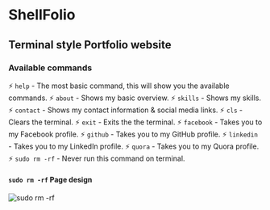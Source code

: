 # ShellFolio

## Terminal style Portfolio website

### Available commands

⚡ `help` - The most basic command, this will show you the available commands.
⚡ `about` - Shows my basic overview.
⚡ `skills` - Shows my skills.
⚡ `contact` - Shows my contact information & social media links.
⚡ `cls` - Clears the terminal.
⚡ `exit` - Exits the the terminal.
⚡ `facebook` - Takes you to my Facebook profile.
⚡ `github` - Takes you to my GitHub profile.
⚡ `linkedin` - Takes you to my LinkedIn profile.
⚡ `quora` - Takes you to my Quora profile.
⚡ `sudo rm -rf` - Never run this command on terminal.

#### `sudo rm -rf` Page design

![sudo rm -rf](https://github.com/evilprince2009/evilprince2009.github.io/blob/main/Screenshots/sudo%20rn%20-rf.png)
